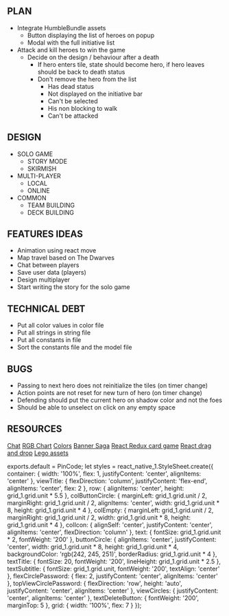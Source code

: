 ## PLAN

* Integrate HumbleBundle assets
    * Button displaying the list of heroes on popup
    * Modal with the full initiative list
* Attack and kill heroes to win the game
    * Decide on the design / behaviour after a death
        * If hero enters tile, state should become hero, if hero leaves should be back to death status
        * Don't remove the hero from the list
            * Has dead status
            * Not displayed on the initiative bar
            * Can't be selected
            * His non blocking to walk
            * Can't be attacked

## DESIGN

* SOLO GAME
    * STORY MODE
    * SKIRMISH
* MULTI-PLAYER
    * LOCAL
    * ONLINE
* COMMON
    * TEAM BUILDING
    * DECK BUILDING

## FEATURES IDEAS

* Animation using react move
* Map travel based on The Dwarves
* Chat between players
* Save user data (players)
* Design multiplayer
* Start writing the story for the solo game

## TECHNICAL DEBT

* Put all color values in color file
* Put all strings in string file
* Put all constants in file
* Sort the constants file and the model file

## BUGS

* Passing to next hero does not reinitialize the tiles (on timer change)
* Action points are not reset for new turn of hero (on timer change)
* Defending should put the current hero on shadow color and not the foes
* Should be able to unselect on click on any empty space

## RESOURCES

[Chat](https://pusher.com/tutorials/react-direct-messaging)
[RGB Chart](http://www.tayloredmktg.com/rgb/)
[Colors](https://www.color-hex.com/color/ff3447)
[Banner Saga](https://www.destructoid.com/review-the-banner-saga-3-514993.phtml8)
[React Redux card game](https://github.com/inooid/react-redux-card-game)
[React drag and drop](http://react-dnd.github.io/react-dnd/about)
[Lego assets](https://legogames.fandom.com/wiki/Category:LEGO_The_Lord_of_the_Rings:_The_Video_Game_Images)


exports.default = PinCode;
let styles = react_native_1.StyleSheet.create({
    container: {
      width: '100%',
        flex: 1,
        justifyContent: 'center',
        alignItems: 'center'
    },
    viewTitle: {
        flexDirection: 'column',
        justifyContent: 'flex-end',
        alignItems: 'center',
        flex: 2
    },
    row: {
        alignItems: 'center',
        height: grid_1.grid.unit * 5.5
    },
    colButtonCircle: {
        marginLeft: grid_1.grid.unit / 2,
        marginRight: grid_1.grid.unit / 2,
        alignItems: 'center',
        width: grid_1.grid.unit * 8,
        height: grid_1.grid.unit * 4
    },
    colEmpty: {
        marginLeft: grid_1.grid.unit / 2,
        marginRight: grid_1.grid.unit / 2,
        width: grid_1.grid.unit * 8,
        height: grid_1.grid.unit * 4
    },
    colIcon: {
        alignSelf: 'center',
        justifyContent: 'center',
        alignItems: 'center',
        flexDirection: 'column'
    },
    text: {
        fontSize: grid_1.grid.unit * 2,
        fontWeight: '200'
    },
    buttonCircle: {
        alignItems: 'center',
        justifyContent: 'center',
        width: grid_1.grid.unit * 8,
        height: grid_1.grid.unit * 4,
        backgroundColor: 'rgb(242, 245, 251)',
        borderRadius: grid_1.grid.unit * 4
    },
    textTitle: {
        fontSize: 20,
        fontWeight: '200',
        lineHeight: grid_1.grid.unit * 2.5
    },
    textSubtitle: {
        fontSize: grid_1.grid.unit,
        fontWeight: '200',
        textAlign: 'center'
    },
    flexCirclePassword: {
        flex: 2,
        justifyContent: 'center',
        alignItems: 'center'
    },
    topViewCirclePassword: {
        flexDirection: 'row',
        height: 'auto',
        justifyContent: 'center',
        alignItems: 'center'
    },
    viewCircles: {
        justifyContent: 'center',
        alignItems: 'center'
    },
    textDeleteButton: {
        fontWeight: '200',
        marginTop: 5
    },
    grid: {
      width: '100%',
        flex: 7
    }
});